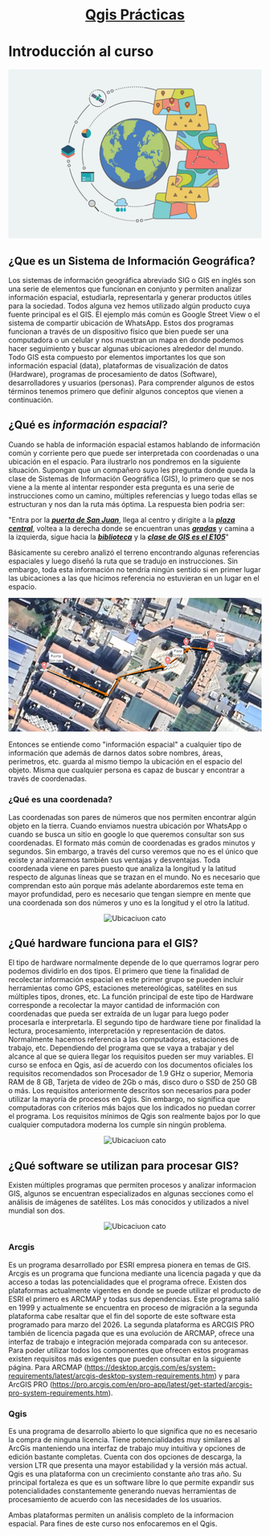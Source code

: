 # <p align="center"><ins>Qgis Prácticas<ins></p>

# Introducción al curso

![introduccion a GIS](/imagenes/geographic-information-system-vector.jpg)

## ¿Que es un Sistema de Información Geográfica?
Los sistemas de información geográfica abreviado SIG o GIS en inglés son una serie de elementos que funcionan en conjunto y permiten analizar información espacial, estudiarla, representarla y generar productos útiles para la sociedad. Todos alguna vez hemos utilizado algún producto cuya fuente principal es el GIS. El ejemplo más común es Google Street View o el sistema de compartir ubicación de WhatsApp. Estos dos programas funcionan a través de un dispositivo físico que bien puede ser una computadora o un celular y nos muestran un mapa en donde podemos hacer seguimiento y buscar algunas ubicaciones alrededor del mundo. Todo GIS esta compuesto por elementos importantes los que son información espacial (data), plataformas de visualización de datos (Hardware), programas de procesamiento de datos (Software), desarrolladores y usuarios (personas). Para comprender algunos de estos términos tenemos primero que definir algunos conceptos que vienen a continuación.


## ¿Qué es ***información espacial***?

Cuando se habla de información espacial estamos hablando de información común y corriente pero que puede ser interpretada con coordenadas o una ubicación en el espacio. Para ilustrarlo nos pondremos en la siguiente situación. 
Supongan que un compañero suyo les pregunta donde queda la clase de Sistemas de Información Geográfica (GIS), lo primero que se nos viene a la mente al intentar responder esta pregunta es una serie de instrucciones como un camino, múltiples referencias y luego todas ellas se estructuran y nos dan la ruta más óptima. La respuesta bien podria ser: 

"Entra por la ***<ins>puerta de San Juan<ins>***, llega al centro y dirígite a la ***<ins>plaza central<ins>***, voltea a la derecha donde se encuentran unas ***<ins>gradas<ins>*** y camina a la izquierda, sigue hacia la ***<ins>biblioteca<ins>*** y la ***<ins>clase de GIS es el E105<ins>***" 

Básicamente su cerebro analizó el terreno encontrando algunas referencias espaciales y luego diseñó la ruta que se tradujo en instrucciones. Sin embargo, toda esta información no tendría ningún sentido si en primer lugar las ubicaciones a las que hicimos referencia no estuvieran en un lugar en el espacio.

![Ubicaciuon cato](/imagenes/ubicacion_cato.png)

Entonces se entiende como "información espacial" a cualquier tipo de información que además de darnos datos sobre nombres, áreas, perímetros, etc. guarda al mismo tiempo la ubicación en el espacio del objeto. Misma que cualquier persona es capaz de buscar y encontrar a través de coordenadas. 

### ¿Qué es una coordenada?

Las coordenadas son pares de números que nos permiten encontrar algún objeto en la tierra. Cuando enviamos nuestra ubicación por WhatsApp o cuando se busca un sitio en google lo que queremos consultar son sus coordenadas. 
El formato más común de coordenadas es grados minutos y segundos. Sin embargo, a través del curso veremos que no es el único que existe y analizaremos también sus ventajas y desventajas.
Toda coordenada viene en pares puesto que analiza la longitud y la latitud respecto de algunas líneas que se trazan en el mundo. No es necesario que comprendan esto aún porque más adelante abordaremos este tema en mayor profundidad, pero es necesario que tengan siempre en mente que una coordenada son dos números y uno es la longitud y el otro la latitud.

<p align="center">
  <img src="https://github.com/RealGuyab/Qgis/blob/main/imagenes/coordenadas.png" alt="Ubicaciuon cato">
</p>

## ¿Qué hardware funciona para el GIS?

El tipo de hardware normalmente depende de lo que querramos lograr pero podemos dividirlo en dos tipos. El primero que tiene la finalidad de recolectar información espacial en este primer grupo se pueden incluir herramientas como GPS, estaciones metereológicas, satélites en sus múltiples tipos, drones, etc. La función principal de este tipo de Hardware corresponde a recolectar la mayor cantidad de información con coordenadas que pueda ser extraída de un lugar para luego poder procesarla e interpretarla.
El segundo tipo de hardware tiene por finalidad la lectura, procesamiento, interpretación y representación de datos. Normalmente hacemos referencia a las computadoras, estaciones de trabajo, etc. Dependiendo del programa que se vaya a trabajar y del alcance al que se quiera llegar los requisitos pueden ser muy variables. 
El curso se enfoca en Qgis, así de acuerdo con los documentos oficiales los requisitos recomendados son Procesador de 1.9 GHz o superior, Memoria RAM de 8 GB, Tarjeta de video de 2Gb o más, disco duro o SSD de 250 GB o más.
Los requisitos anteriormente descritos son necesarios para poder utilizar la mayoría de procesos en Qgis. Sin embargo, no significa que computadoras con criterios más bajos que los indicados no puedan correr el programa. Los requisitos mínimos de Qgis son realmente bajos por lo que cualquier computadora moderna los cumple sin ningún problema. 

<p align="center">
  <img src="https://github.com/RealGuyab/Qgis/blob/main/imagenes/programacion_vuelo.png" alt="Ubicaciuon cato">
</p>

## ¿Qué software se utilizan para procesar GIS?

Existen múltiples programas que permiten procesos y analizar informacion GIS, algunos se encuentran especializados en algunas secciones como el análisis de imágenes de satélites. Los más conocidos y utilizados a nivel mundial son dos. 

<p align="center">
  <img src="https://github.com/RealGuyab/Qgis/blob/main/imagenes/arcgis_qgis.jpg" alt="Ubicaciuon cato">
</p>

### Arcgis
Es un programa desarrollado por ESRI empresa pionera en temas de GIS. Arcgis es un programa que funciona mediante una licencia pagada y que da acceso a todas las potencialidades que el programa ofrece. Existen dos plataformas actualmente vigentes en donde se puede utilizar el producto de ESRI el primero es ARCMAP y todas sus dependencias. Este programa salió en 1999 y actualmente se encuentra en proceso de migración a la segunda plataforma cabe resaltar que el fin del soporte de este software esta programado para marzo del 2026. 
La segunda plataforma es ARCGIS PRO también de licencia pagada que es una evolución de ARCMAP, ofrece una interfaz de trabajo e integración mejorada comparada con su antecesor. Para poder utilizar todos los componentes que ofrecen estos programas existen requisitos más exigentes que pueden consultar en la siguiente página. Para ARCMAP (https://desktop.arcgis.com/es/system-requirements/latest/arcgis-desktop-system-requirements.htm) y para ArcGIS PRO (https://pro.arcgis.com/en/pro-app/latest/get-started/arcgis-pro-system-requirements.htm).

### Qgis
Es una programa de desarrollo abierto lo que significa que no es necesario la compra de ninguna licencia. Tiene potencialidades muy similares al ArcGis manteniendo una interfaz de trabajo muy intuitiva y opciones de edición bastante completas. Cuenta con dos opciones de descarga, la version LTR que presenta una mayor estabilidad y la versión más actual. Qgis es una plataforma con un crecimiento constante año tras año. Su principal fortaleza es que es un software libre lo que permite expandir sus potencialidades constantemente generando nuevas herramientas de procesamiento de acuerdo con las necesidades de los usuarios. 

Ambas plataformas permiten un análisis completo de la informacion espacial. Para fines de este curso nos enfocaremos en el Qgis. 









